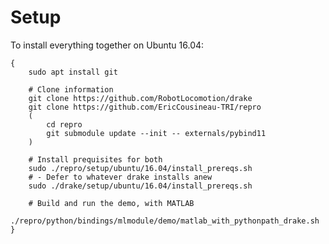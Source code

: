 # Setup

To install everything together on Ubuntu 16.04:

    {
        sudo apt install git

        # Clone information
        git clone https://github.com/RobotLocomotion/drake
        git clone https://github.com/EricCousineau-TRI/repro
        (
            cd repro
            git submodule update --init -- externals/pybind11
        )

        # Install prequisites for both
        sudo ./repro/setup/ubuntu/16.04/install_prereqs.sh
        # - Defer to whatever drake installs anew
        sudo ./drake/setup/ubuntu/16.04/install_prereqs.sh

        # Build and run the demo, with MATLAB
        ./repro/python/bindings/mlmodule/demo/matlab_with_pythonpath_drake.sh
    }
